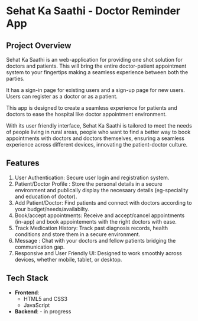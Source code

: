 

# Sehat Ka Saathi - Doctor Reminder App

## Project Overview

Sehat Ka Saathi is an web-application for providing one shot solution for doctors and patients. This will bring the entire doctor-patient appointment system to your fingertips making a seamless experience between both the parties.

It has a sign-in page for existing users and a sign-up page for new users. Users can register as a doctor or as a patient. 

This app is designed to create a seamless experience for patients and doctors to ease the hospital like doctor appointment environment. 

With its user friendly interface, Sehat Ka Saathi is tailored to meet the needs of people living in rural areas, people who want to find a better way to book appointments with doctors and doctors themselves, ensuring a seamless experience across different devices, innovating the patient-doctor culture.

## Features
1. User Authentication: Secure user login and registration system.
2. Patient/Doctor Profile : Store the personal details in a secure environment and publically display the necesaary details (eg-speciality and education of doctor).
3. Add Patient/Doctor: Find patients and connect with doctors according to your budget/needs/availabilty.
4. Book/accept appointments: Receive and accept/cancel appointments (in-app) and book appointements with the right doctors with ease.
5. Track Medication History: Track past diagnosis records, health conditions and store them in a secure environment.
6. Message : Chat with your doctors and fellow patients bridging the communication gap.
7. Responsive and User Friendly UI: Designed to work smoothly across devices, whether mobile, tablet, or desktop.

## Tech Stack

- **Frontend**:
    - HTML5 and CSS3
    - JavaScript
- **Backend**:
      - in progress

